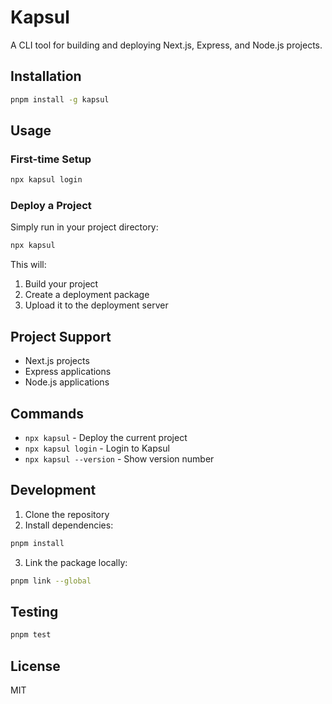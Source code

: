 # Kapsul

A CLI tool for building and deploying Next.js, Express, and Node.js projects.

## Installation

```bash
pnpm install -g kapsul
```

## Usage

### First-time Setup

```bash
npx kapsul login
```

### Deploy a Project

Simply run in your project directory:

```bash
npx kapsul
```

This will:
1. Build your project
2. Create a deployment package
3. Upload it to the deployment server

## Project Support

- Next.js projects
- Express applications
- Node.js applications

## Commands

- `npx kapsul` - Deploy the current project
- `npx kapsul login` - Login to Kapsul
- `npx kapsul --version` - Show version number

## Development

1. Clone the repository
2. Install dependencies:
```bash
pnpm install
```

3. Link the package locally:
```bash
pnpm link --global
```

## Testing

```bash
pnpm test
```


## License

MIT 